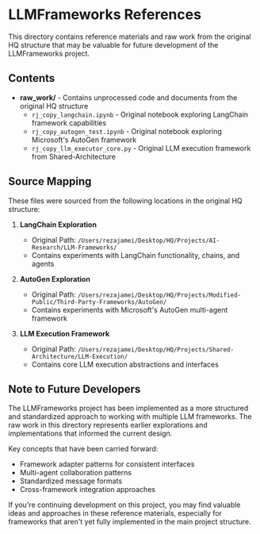 # LLMFrameworks References

This directory contains reference materials and raw work from the original HQ structure that may be valuable for future development of the LLMFrameworks project.

## Contents

- **raw_work/** - Contains unprocessed code and documents from the original HQ structure
  - `rj_copy_langchain.ipynb` - Original notebook exploring LangChain framework capabilities
  - `rj_copy_autogen_test.ipynb` - Original notebook exploring Microsoft's AutoGen framework
  - `rj_copy_llm_executor_core.py` - Original LLM execution framework from Shared-Architecture

## Source Mapping

These files were sourced from the following locations in the original HQ structure:

1. **LangChain Exploration**
   - Original Path: `/Users/rezajamei/Desktop/HQ/Projects/AI-Research/LLM-Frameworks/`
   - Contains experiments with LangChain functionality, chains, and agents

2. **AutoGen Exploration**
   - Original Path: `/Users/rezajamei/Desktop/HQ/Projects/Modified-Public/Third-Party-Frameworks/AutoGen/`
   - Contains experiments with Microsoft's AutoGen multi-agent framework

3. **LLM Execution Framework**
   - Original Path: `/Users/rezajamei/Desktop/HQ/Projects/Shared-Architecture/LLM-Execution/`
   - Contains core LLM execution abstractions and interfaces

## Note to Future Developers

The LLMFrameworks project has been implemented as a more structured and standardized approach to working with multiple LLM frameworks. The raw work in this directory represents earlier explorations and implementations that informed the current design.

Key concepts that have been carried forward:
- Framework adapter patterns for consistent interfaces
- Multi-agent collaboration patterns
- Standardized message formats
- Cross-framework integration approaches

If you're continuing development on this project, you may find valuable ideas and approaches in these reference materials, especially for frameworks that aren't yet fully implemented in the main project structure.